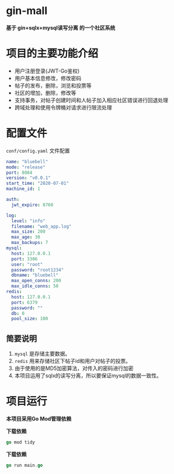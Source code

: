 # gin-mall

**基于 gin+sqlx+mysql读写分离 的一个社区系统**
# 项目的主要功能介绍

- 用户注册登录(JWT-Go鉴权)
- 用户基本信息修改，修改密码
- 帖子的发布，删除，浏览和投票等
- 社区的增加，删除，修改等
- 支持事务，对帖子创建时间和人帖子加入相应社区错误进行回退处理
- 跨域处理和使用令牌桶对请求进行限流处理
# 配置文件
`conf/config.yaml` 文件配置

```yaml
name: "bluebell"
mode: "release"
port: 8084
version: "v0.0.1"
start_time: "2020-07-01"
machine_id: 1

auth:
  jwt_expire: 8760

log:
  level: "info"
  filename: "web_app.log"
  max_size: 200
  max_age: 30
  max_backups: 7
mysql:
  host: 127.0.0.1
  port: 3306
  user: "root"
  password: "root1234"
  dbname: "bluebell"
  max_open_conns: 200
  max_idle_conns: 50
redis:
  host: 127.0.0.1
  port: 6379
  password: ""
  db: 0
  pool_size: 100
```
## 简要说明
1. `mysql` 是存储主要数据。
2. `redis` 用来存储社区下帖子id和用户对帖子的投票。
3. 由于使用的是MD5加密算法，对传入的密码进行加密
4. 本项目运用了sqlx的读写分离，所以要保证mysql的数据一致性。


# 项目运行
**本项目采用Go Mod管理依赖**

**下载依赖**
```go
go mod tidy
```
**下载依赖**
```go
go run main.go
```
